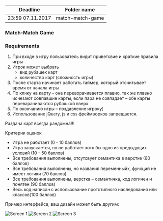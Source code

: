 | Deadline  | Folder name |
|-----------|-------------|
| 23:59 07.11.2017 | match-match-game |

### Match-Match Game 

### Requirements

1. При входе в игру пользователь видит приветсвие и краткие правила игры
2. Игрок может выбрать
   - вид рубашек карт
   - количество карт (сложность игры)
3.  После старта начинает работать таймер, который отсчитывает время от начала игры
4.  По клику на карту – она переворачивается плавно, так же плавно исчезают совпавшие карты, если пара не совпадает – обе карты переварачиваются рубашкой вверх
5.  По окончанию игры – поздавление игроку)
6.  Использование jQuery, js и css фреймворков запрещается. 


Раздача карт всегда рандомна!!!
 
Критерии оценок
  * Игра не работает (0 - 10 баллов)
  * Игра запускается, но не работает хотя бы одно из предыдущих условий (10 - 50 баллов)
  * Все требования выполнены, отсутсвует семантика в верстке (60 баллов)
  * Все требования выполнены, но названия переменныйх, функций не имеет логики (70 баллов)
  * Все требования выполнены, верстка – семантичка, код логичен и понятен (90 баллов)
  * Весь код написан с использование прототипного наследования или классов(100 баллов)

Пример интерфейса, ваш дизайн может быть другим:

![Screen 1](http://rolling-scopes-school.github.io/tasks/images/match-match-game/image001.jpg)
![Screen 2](http://rolling-scopes-school.github.io/tasks/images/match-match-game/image002.jpg)
![Screen 3](http://rolling-scopes-school.github.io/tasks/images/match-match-game/image003.jpg)
